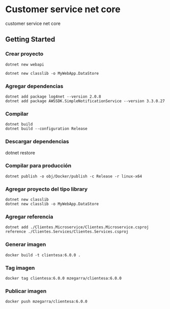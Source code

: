 # Customer service net core
customer service net core


## Getting Started


### Crear proyecto
```
dotnet new webapi
```

```
dotnet new classlib -o MyWebApp.DataStore
```

### Agregar dependencias
```
dotnet add package log4net --version 2.0.8
dotnet add package AWSSDK.SimpleNotificationService --version 3.3.0.27

```

### Compilar
```
dotnet build
dotnet build --configuration Release
```

### Descargar dependencias

dotnet restore

### Compilar para producción
```
dotnet publish -o obj/Docker/publish -c Release -r linux-x64
```

### Agregar proyecto del tipo library

```
dotnet new classlib
dotnet new classlib -o MyWebApp.DataStore
```

### Agregar referencia

```
dotnet add ./Clientes.Microservice/Clientes.Microservice.csproj reference ./Clientes.Services/Clientes.Services.csproj
```

### Generar imagen
```
docker build -t clientesa:6.0.0 .
```

### Tag imagen
```
docker tag clientesa:6.0.0 mzegarra/clientesa:6.0.0
```

### Publicar imagen
```
docker push mzegarra/clientesa:6.0.0
```